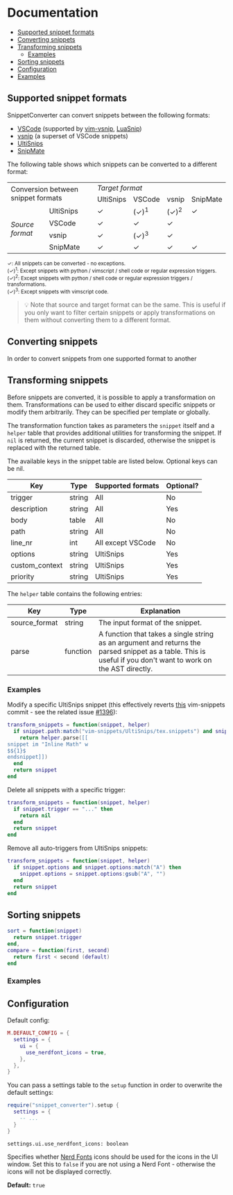 # Documentation
- [Supported snippet formats](#supported-snippet-formats)
- [Converting snippets](#converting-snippets)
- [Transforming snippets](#transforming-snippets)
  - [Examples](#examples)
- [Sorting snippets](#sorting-snippets)
- [Configuration](#configuration)
- [Examples](#examples)

## Supported snippet formats

SnippetConverter can convert snippets between the following formats:
- [VSCode](https://code.visualstudio.com/docs/editor/userdefinedsnippets) (supported by [vim-vsnip](https://github.com/hrsh7th/vim-vsnip), [LuaSnip](https://github.com/L3MON4D3/LuaSnip))
- [vsnip](https://github.com/hrsh7th/vim-vsnip) (a superset of VSCode snippets)
- [UltiSnips](https://github.com/SirVer/ultisnips)
- [SnipMate](https://github.com/garbas/vim-snipmate)

The following table shows which snippets can be converted to a different format:

<table>
	<tbody>
		<tr>
			<td colspan="2" rowspan="2">Conversion between snippet formats</td>
			<td colspan="5"><i>Target format</i></td>
		</tr>
		<tr>
			<td>UltiSnips</td>
			<td>VSCode</td>
			<td>vsnip</td>
			<td>SnipMate</td>
		</tr>
		<tr>
			<td rowspan="4"><i>Source</br>format</i></td>
			<td>UltiSnips</td>
			<td>✓</td>
			<td>(✓)<sup>1</sup></td>
			<td>(✓)<sup>2</sup></td>
			<td>✓</td>
		</tr>
		<tr>
			<td>VSCode</td>
			<td>✓</td>
			<td>✓</td>
			<td>✓</td>
			<td></td>
		</tr>
		<tr>
			<td>vsnip</td>
			<td>✓</td>
			<td>(✓)<sup>3</sup></td>
			<td>✓</td>
			<td></td>
		</tr>
		<tr>
			<td>SnipMate</td>
			<td>✓</td>
			<td>✓</td>
			<td>✓</td>
			<td>✓</td>
		</tr>
	</tbody>
</table>

<sup>✓: All snippets can be converted - no exceptions.</sup>\
<sup>(✓)<sup>1</sup>: Except snippets with python / vimscript / shell code or regular expression triggers.</sup>\
<sup>(✓)<sup>2</sup>: Except snippets with python / shell code or regular expression triggers / transformations.</sup>\
<sup>(✓)<sup>3</sup>: Except snippets with vimscript code.</sup>

> :bulb: Note that source and target format can be the same.
> This is useful if you only want to filter certain snippets or apply transformations on them without converting them to a different format.

## Converting snippets
In order to convert snippets from one supported format to another

## Transforming snippets
Before snippets are converted, it is possible to apply a transformation on them. Transformations can be used to either discard specific snippets or modify them arbitrarily.
They can be specified per template or globally.

The transformation function takes as parameters the `snippet` itself and a `helper` table that provides additional utilities for transforming the snippet.
If `nil` is returned, the current snippet is discarded, otherwise the snippet is replaced with the returned table.

The available keys in the snippet table are listed below. Optional keys can be nil.

| Key             | Type   | Supported formats   | Optional? |
|-----------------|--------|---------------------|-----------|
| trigger         | string | All               | No        |
| description     | string | All               | Yes       |
| body            | table  | All               | No        |
| path            | string | All               | No        |
| line\_nr        | int    | All except VSCode | No        |
| options         | string | UltiSnips         | Yes       |
| custom\_context | string | UltiSnips         | Yes       |
| priority        | string | UltiSnips         | Yes       |

The `helper` table contains the following entries:

| Key            | Type     | Explanation                                                                                     |
|----------------|----------|-------------------------------------------------------------------------------------------------|
| source\_format | string   | The input format of the snippet.                                                                |
| parse          | function | A function that takes a single string as an argument and returns the parsed snippet as a table. This is useful if you don't want to work on the AST directly. |

### Examples

Modify a specific UltiSnips snippet (this effectively reverts [this](https://github.com/honza/vim-snippets/commit/2502f24) vim-snippets commit - see the related issue [#1396](https://github.com/honza/vim-snippets/issues/1396)):
```lua
transform_snippets = function(snippet, helper)
  if snippet.path:match("vim-snippets/UltiSnips/tex.snippets") and snippet.trigger == "$$" then
    return helper.parse([[
snippet im "Inline Math" w
$${1}$
endsnippet]])
  end
  return snippet
end
```

Delete all snippets with a specific trigger:
```lua
transform_snippets = function(snippet, helper)
  if snippet.trigger == "..." then
    return nil
  end
  return snippet
end
```

Remove all auto-triggers from UltiSnips snippets:
```lua
transform_snippets = function(snippet, helper)
  if snippet.options and snippet.options:match("A") then
    snippet.options = snippet.options:gsub("A", "")
  end
  return snippet
end
```

## Sorting snippets
```lua
sort = function(snippet)
  return snippet.trigger
end,
compare = function(first, second)
  return first < second (default)
end
```

### Examples

## Configuration

Default config:
```lua
M.DEFAULT_CONFIG = {
  settings = {
    ui = {
      use_nerdfont_icons = true,
    },
  },
}
```

You can pass a settings table to the `setup` function in order to overwrite the default settings:
```lua
require("snippet_converter").setup {
  settings = {
    -- ...
  }
}
```

`settings.ui.use_nerdfont_icons: boolean`

Specifies whether [Nerd Fonts](https://github.com/ryanoasis/nerd-fonts) icons should be used for the icons in the UI window. Set this to `false` if you are not using a Nerd Font - otherwise the icons will not be displayed correctly.

**Default:** `true`

